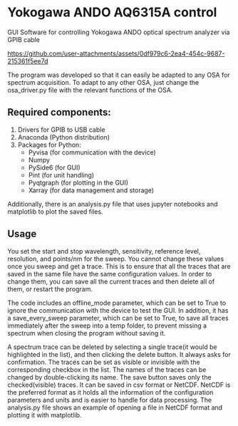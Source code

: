 # Yokogawa ANDO AQ6315A control
GUI Software for controlling Yokogawa ANDO optical spectrum analyzer via GPIB cable


https://github.com/user-attachments/assets/0df979c6-2ea4-454c-9687-215361f5ee7d

The program was developed so that it can easily be adapted to any OSA for spectrum acquisition. 
To adapt to any other OSA, just change the osa_driver.py file with the relevant functions of the OSA.

## Required components:
1. Drivers for GPIB to USB cable
2. Anaconda (Python distribution) 
3. Packages for Python:
    * Pyvisa (for communication with the device)
    * Numpy
    * PySide6 (for GUI)
    * Pint (for unit handling)
    * Pyqtgraph (for plotting in the GUI)
    * Xarray (for data management and storage)

Additionally, there is an analysis.py file that uses jupyter notebooks and matplotlib to plot the saved files.

## Usage
You set the start and stop wavelength, sensitivity, reference level, resolution, and points/nm for the sweep. You cannot change these values once you sweep and get a trace. This is to ensure that all the traces that are saved in the same file have the same configuration values. In order to change them, you can save all the current traces and then delete all of them, or restart the program.

The code includes an offline_mode parameter, which can be set to True to ignore the communication with the device to test the GUI. In addition, it has a save_every_sweep parameter, which can be set to True, to save all traces immediately after the sweep into a temp folder, to prevent missing a spectrum when closing the program without saving it.

A spectrum trace can be deleted by selecting a single trace(it would be highlighted in the list), and then clicking the delete button. It always asks for confirmation. The traces can be set as visible or invisible with the corresponding checkbox in the list. The names of the traces can be changed by double-clicking its name. The save button saves only the checked(visible) traces. It can be saved in csv format or NetCDF. NetCDF is the preferred format as it holds all the information of the configuration parameters and units and is easier to handle for data processing.
The analysis.py file shows an example of opening a file in NetCDF format and plotting it with matplotlib.






